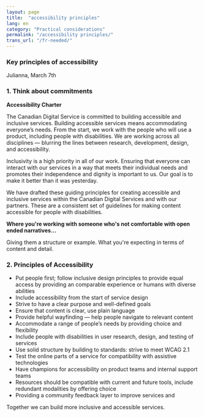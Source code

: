```yaml
---
layout: page
title:  "accessibility principles"
lang: en
category: "Practical considerations"
permalink: "/accessibility principles/"
trans_url: "/fr-needed/"
---
```



### Key principles of accessibility

Julianna, March 7th


### 1. Think about commitments

**Accessibility Charter**

The Canadian Digital Service is committed to building accessible and inclusive services. Building accessible services means accommodating everyone’s needs. From the start, we work with the people who will use a product, including people with disabilities. We are working across all disciplines — blurring the lines between research, development, design, and accessibility. 

Inclusivity is a high priority in all of our work. Ensuring that everyone can interact with our services in a way that meets their individual needs and promotes their independence and dignity is important to us. Our goal is to make it better than it was yesterday. 

We have drafted these guiding principles for creating accessible and inclusive services within the Canadian Digital Services and with our partners. These are a consistent set of guidelines for making content accessible for people with disabilities. 


**Where you're working with someone who's not comfortable with open ended narratives…**

Giving them a structure or example. What you're expecting in terms of content and detail. 


### 2. Principles of Accessibility



*   Put people first; follow inclusive design principles to provide equal access by providing an comparable experience or humans with diverse abilities
* Include accessibility from the start of service design
* Strive to have a clear purpose and well-defined goals 
* Ensure that content is clear, use plain language
* Provide helpful wayfinding — help people navigate to relevant content
* Accommodate a range of people’s needs by providing choice and flexibility
* Include people with disabilities in user research, design, and testing of services
* Use solid structure by building to standards: strive to meet WCAG 2.1
* Test the online parts of a service for compatibility with assistive technologies
* Have champions for accessibility on product teams and internal support teams
* Resources should be compatible with current and future tools, include redundant modalities by offering choice
* Providing a community feedback layer to improve services and 

Together we can build more inclusive and accessible services. 



